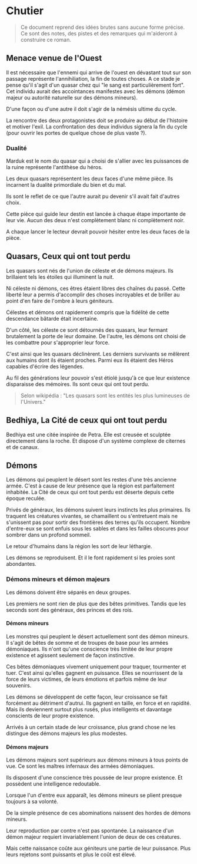 # Chutier

>Ce document reprend des idées brutes sans aucune forme précise.\
>Ce sont des notes, des pistes et des remarques qui m'aideront à construire ce roman.

## Menace venue de l'Ouest
Il est nécessaire que l'ennemi qui arrive de l'ouest en dévastant tout sur son passage représente l'annihiliation, la fin de toutes choses.
A ce stade je pense qu'il s'agit d'un quasar chez qui "le sang est particulièrement fort".
Cet individu aurait des accointances manifestes avec les démons (démon majeur ou autorité naturelle sur des démons mineurs).

D'une façon ou d'une autre il doit s'agir de la némésis ultime du cycle.

La rencontre des deux protagonistes doit se produire au début de l'histoire et motiver l'exil.
La confrontation des deux individus signera la fin du cycle (pour ouvrir les portes de quelque chose de plus vaste ?). 

### Dualité
Marduk est le nom du quasar qui a choisi de s'allier avec les puissances de la ruine représente l'antithèse du héros.

Les deux quasars représentent les deux faces d'une même pièce.
Ils incarnent la dualité primordiale du bien et du mal.

Ils sont le reflet de ce que l'autre aurait pu devenir s'il avait fait d'autres choix.

Cette pièce qui guide leur destin est lancée à chaque étape importante de leur vie.
Aucun des deux n'est complètement blanc ni complètement noir.

A chaque lancer le lecteur devrait pouvoir hésiter entre les deux faces de la pièce.

## Quasars, Ceux qui ont tout perdu
Les quasars sont nés de l'union de céleste et de démons majeurs.
Ils brillaient tels les étoiles qui illuminent la nuit.

Ni céleste ni démons, ces êtres étaient libres des chaînes du passé.
Cette liberté leur a permis d'accomplir des choses incroyables et de briller au point d'en faire de l'ombre à leurs géniteurs.

Célestes et démons ont rapidement compris que la fidélité de cette descendance bâtarde était incertaine.

D'un côté, les céleste ce sont détournés des quasars, leur fermant brutalement la porte de leur domaine.
De l'autre, les démons ont choisi de les combattre pour s'approprier leur force.

C'est ainsi que les quasars déclinèrent.
Les derniers survivants se mêlèrent aux humains dont ils étaient proches.
Parmi eux ils étaient des Héros capables d'écrire des légendes.

Au fil des générations leur pouvoir s'est étiolé jusqu'à ce que leur existence disparaisse des mémoires.
Ils sont ceux qui ont tout perdu.

> Selon wikipédia : "Les quasars sont les entités les plus lumineuses de l'Univers."

## Bedhiya, La Cité de ceux qui ont tout perdu

Bedhiya est une citée inspirée de Petra.
Elle est creusée et sculptée directement dans la roche.
Et dispose d'un système complexe de citernes et de canaux.

## Démons
Les démons qui peuplent le désert sont les restes d'une très ancienne armée.
C'est à cause de leur présence que la région est parfaitement inhabitée.
La Cité de ceux qui ont tout perdu est déserte depuis cette époque reculée.

Privés de généraux, les démons suivent leurs instincts les plus primaires.
Ils traquent les créatures vivantes, se chamaillent ou s'entretuent mais ne s'unissent pas pour sortir des frontières des terres qu'ils occupent.
Nombre d'entre-eux se sont enfuis sous les sables et dans les failles obscures pour sombrer dans un profond sommeil. 

Le retour d'humains dans la région les sort de leur léthargie.

Les démons se reproduisent.
Et il le font rapidement si les proies sont abondantes.

### Démons mineurs et démon majeurs
Les démons doivent être séparés en deux groupes.

Les premiers ne sont rien de plus que des bêtes primitives.
Tandis que les seconds sont des généraux, des princes et des rois.

#### Démons mineurs
Les monstres qui peuplent le désert actuellement sont des démon mineurs.
Il s'agit de bêtes de somme et de troupes de base pour les armées démoniaques.
Ils n'ont qu'une conscience très limitée de leur propre existence et agissent seulement de façon instinctive.

Ces bêtes démoniaques vivement uniquement pour traquer, tourmenter et tuer.
C'est ainsi qu'elles gagnent en puissance.
Elles se nourrissent de la force de leurs victimes, de leurs émotions et parfois même de leur souvenirs.

Les démons se développent de cette façon, leur croissance se fait forcément au détriment d'autrui.
Ils gagnent en taille, en force et en rapidité.
Mais ils deviennent surtout plus rusés, plus intelligents et davantage conscients de leur propre existence.

Arrivés à un certain stade de leur croissance, plus grand chose ne les distingue des démons majeurs les plus modestes.

#### Démons majeurs
Les démons majeurs sont supérieurs aux démons mineurs à tous points de vue.
Ce sont les maîtres infernaux des armées démoniaques.

Ils disposent d'une conscience très poussée de leur propre existence.
Et possèdent une intelligence redoutable.

Lorsque l'un d'entre eux apparaît, les démons mineurs se plient presque toujours à sa volonté.

De la simple présence de ces abominations naissent des hordes de démons mineurs.

Leur reproduction par contre n'est pas spontanée.
La naissance d'un démon majeur requiert invariablement l'union de deux de ces créatures.

Mais cette naissance coûte aux géniteurs une partie de leur puissance.
Plus leurs rejetons sont puissants et plus le coût est élevé.